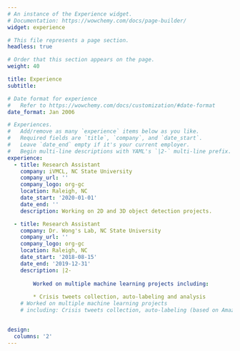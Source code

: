 ```yaml
---
# An instance of the Experience widget.
# Documentation: https://wowchemy.com/docs/page-builder/
widget: experience

# This file represents a page section.
headless: true

# Order that this section appears on the page.
weight: 40

title: Experience
subtitle:

# Date format for experience
#   Refer to https://wowchemy.com/docs/customization/#date-format
date_format: Jan 2006

# Experiences.
#   Add/remove as many `experience` items below as you like.
#   Required fields are `title`, `company`, and `date_start`.
#   Leave `date_end` empty if it's your current employer.
#   Begin multi-line descriptions with YAML's `|2-` multi-line prefix.
experience:
  - title: Research Assistant
    company: iVMCL, NC State University
    company_url: ''
    company_logo: org-gc
    location: Raleigh, NC
    date_start: '2020-01-01'
    date_end: ''
    description: Working on 2D and 3D object detection projects.

  - title: Research Assistant
    company: Dr. Wong's Lab, NC State University
    company_url: ''
    company_logo: org-gc
    location: Raleigh, NC
    date_start: '2018-08-15'
    date_end: '2019-12-31'
    description: |2-
  
        Worked on multiple machine learning projects including:
      
        * Crisis tweets collection, auto-labeling and analysis
    # Worked on multiple machine learning projects 
    # including: Crisis tweets collection, auto-labeling (based on Amazon Mechanical Turk) and analysis; Detecting wetting fabrics in videos; DeepFake video forensics.
        

design:
  columns: '2'
---
```

